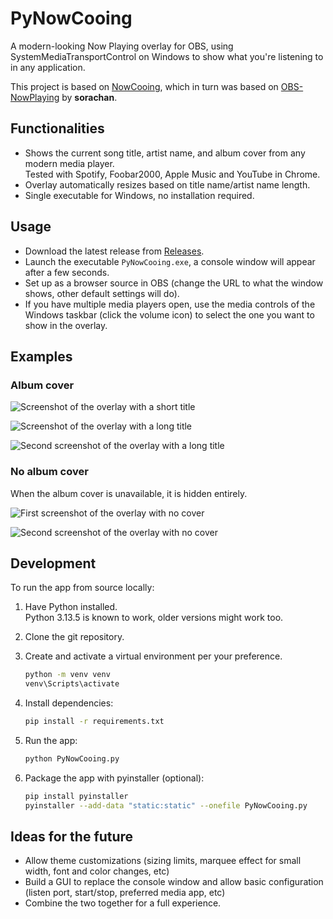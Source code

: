 # PyNowCooing
A modern-looking Now Playing overlay for OBS, using SystemMediaTransportControl on Windows to show what you're listening to in any application.

This project is based on [NowCooing](https://github.com/victorlxyz/NowCooing), which in turn was based on [OBS-NowPlaying](https://github.com/sorachan/OBS-NowPlaying/#) by **sorachan**.

## Functionalities

- Shows the current song title, artist name, and album cover from any modern media player.  
  Tested with Spotify, Foobar2000, Apple Music and YouTube in Chrome.
- Overlay automatically resizes based on title name/artist name length.
- Single executable for Windows, no installation required.

## Usage

- Download the latest release from [Releases](github.com/vzsg/PyNowCooing/releases).
- Launch the executable `PyNowCooing.exe`, a console window will appear after a few seconds.
- Set up as a browser source in OBS (change the URL to what the window shows, other default settings will do).
- If you have multiple media players open, use the media controls of the Windows taskbar (click the volume icon) to select the one you want to show in the overlay.

## Examples

### Album cover

  ![Screenshot of the overlay with a short title](https://github.com/user-attachments/assets/ceb43e1d-442f-43c9-b3cf-4eb1a5aef0f5)

  ![Screenshot of the overlay with a long title](https://github.com/user-attachments/assets/b0525864-21f7-43fb-985c-a1fd07e95fd8)

  ![Second screenshot of the overlay with a long title](https://github.com/user-attachments/assets/dce9c18c-2fb1-442c-affd-2f83a7ce8e74)

### No album cover

When the album cover is unavailable, it is hidden entirely.

  ![First screenshot of the overlay with no cover](https://github.com/user-attachments/assets/d2aea701-7fa2-4043-b8a3-164009e36924)

  ![Second screenshot of the overlay with no cover](https://github.com/user-attachments/assets/4eea565a-888f-423e-a8c0-0a95fb80ecb2)

## Development

To run the app from source locally:

1. Have Python installed.  
   Python 3.13.5 is known to work, older versions might work too.
2. Clone the git repository.
3. Create and activate a virtual environment per your preference.

   ```sh
   python -m venv venv
   venv\Scripts\activate
   ```

4. Install dependencies:

   ```sh
   pip install -r requirements.txt
   ```

5. Run the app:

   ```sh
   python PyNowCooing.py
   ```

6. Package the app with pyinstaller (optional):

   ```sh
   pip install pyinstaller
   pyinstaller --add-data "static:static" --onefile PyNowCooing.py
   ```

## Ideas for the future

- Allow theme customizations (sizing limits, marquee effect for small width, font and color changes, etc)
- Build a GUI to replace the console window and allow basic configuration (listen port, start/stop, preferred media app, etc)
- Combine the two together for a full experience.

